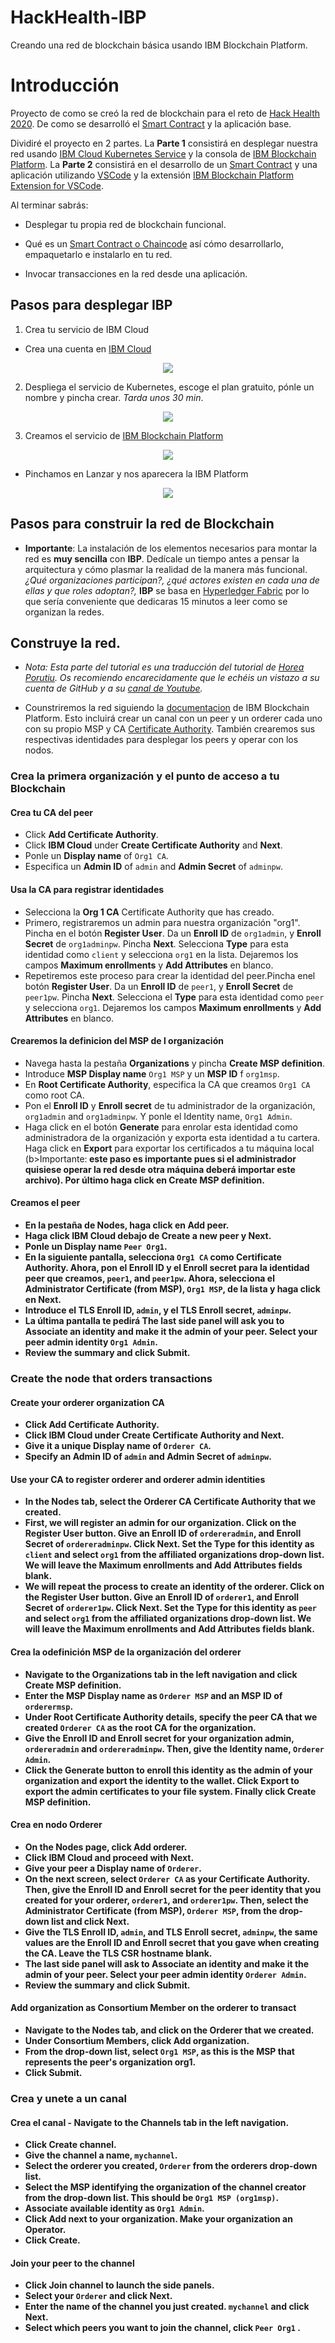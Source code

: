 # HackHealth-IBP
Creando una red de blockchain básica usando IBM Blockchain Platform.


# Introducción

Proyecto de como se creó la red de blockchain para el reto de [Hack Health 2020](https://hackathonspain.com/hackhealthbcn-2020/).
De como se desarrolló el [Smart Contract](https://hyperledger-fabric.readthedocs.io/en/release-1.4/smartcontract/smartcontract.html) y la aplicación base.


Dividiré el proyecto en 2 partes. La **Parte 1** consistirá en desplegar nuestra red usando  [IBM Cloud Kubernetes Service](https://www.ibm.com/cloud/container-service) y la consola de [IBM Blockchain Platform](https://www.ibm.com/cloud/blockchain-platform).
La **Parte 2** consistirá en el desarrollo de un [Smart Contract](https://hyperledger-fabric.readthedocs.io/en/release-1.4/smartcontract/smartcontract.html) y una aplicación utilizando [VSCode](https://code.visualstudio.com/)
y la extensión [IBM Blockchain Platform Extension for VSCode](https://marketplace.visualstudio.com/items?itemName=IBMBlockchain.ibm-blockchain-platform).

Al terminar sabrás:

* Desplegar tu propia red de blockchain funcional.

* Qué es un  [Smart Contract o Chaincode](https://hyperledger-fabric.readthedocs.io/en/release-1.4/smartcontract/smartcontract.html)  así cómo desarrollarlo, empaquetarlo e instalarlo en tu red.

* Invocar transacciones en la red desde una aplicación.





## Pasos para desplegar IBP

1. Crea tu servicio de IBM Cloud 
* Crea una cuenta en [IBM Cloud](https://cloud.ibm.com/registration?locale=es)
<p align="center">
  <img src="https://github.com/EmilioBerlanda/HackHealth-IBP/blob/master/Imagenes/ibm-cloud-registro.png">
</p>

2. Despliega el servicio de Kubernetes, escoge el plan gratuito, pónle un nombre y pincha crear. _Tarda unos 30 min_.
<p align="center">
  <img src="https://github.com/EmilioBerlanda/HackHealth-IBP/blob/master/Imagenes/kuber.gif">
</p>

3. Creamos el servicio de [IBM Blockchain Platform]()
<p align="center">
  <img src="https://github.com/EmilioBerlanda/HackHealth-IBP/blob/master/Imagenes/ibp.gif">
</p>

* Pinchamos en Lanzar y nos aparecera la IBM Platform 

<p align="center">
  <img src="https://github.com/EmilioBerlanda/HackHealth-IBP/blob/master/Imagenes/ibpplatform.gif">
</p>

## Pasos para construir la red de Blockchain

* **Importante**: La instalación de los elementos necesarios para montar la red es  **muy sencilla** con **IBP**. Dedícale un tiempo antes a pensar la arquitectura y cómo plasmar la realidad de la manera más funcional. _¿Qué organizaciones participan?, ¿qué actores existen en cada una de ellas y que roles adoptan?,_ **IBP** se basa en [Hyperledger Fabric](https://hyperledger-fabric.readthedocs.io/en/release-1.4/network/network.html) por lo que sería conveniente que dedicaras 15 minutos a leer como se organizan la redes.


## Construye la red.

* _Nota: Esta parte del tutorial es una traducción del tutorial de [Horea Porutiu](https://github.com/horeaporutiu). Os recomiendo encarecidamente que le echéis un vistazo a su cuenta de GitHub y a su [canal de Youtube](https://www.youtube.com/channel/UCSQpzlNDZOUR3LAaGWNMovw)._



* Counstriremos la red siguiendo la [documentacion](https://console.bluemix.net/docs/services/blockchain/howto/ibp-console-build-network.html#ibp-console-build-network) de IBM Blockchain Platform.  Esto incluirá crear un canal con un peer y un orderer cada uno con su propio MSP y CA [Certificate Authority](https://hyperledger-fabric.readthedocs.io/en/release-1.4/identity/identity.html#certificate-authorities). También crearemos sus respectivas identidades para desplegar los peers y operar con los nodos.

### Crea la primera organización y el punto de acceso a tu Blockchain

 #### Crea tu CA del peer
  - Click <b>Add Certificate Authority</b>.
  - Click <b>IBM Cloud</b> under <b>Create Certificate Authority</b> and <b>Next</b>.
  - Ponle un <b>Display name</b> of `Org1 CA`.  
  - Especifica un <b>Admin ID</b> of `admin` and <b>Admin Secret</b> of `adminpw`.




 #### Usa la CA para registrar identidades
  - Selecciona la  <b>Org 1 CA</b> Certificate Authority que has creado.
  - Primero, registraremos un admin para nuestra organización "org1". Pincha en el botón <b>Register User</b>.  Da un <b>Enroll ID</b> de `org1admin`, y <b>Enroll Secret</b> de `org1adminpw`.  Pincha <b>Next</b>.  Selecciona <b>Type</b> para esta identidad como  `client` y selecciona `org1` en la lista. Dejaremos los campos <b>Maximum enrollments</b> y <b>Add Attributes</b> en blanco.
  - Repetiremos este proceso para crear la identidad del peer.Pincha enel botón <b>Register User</b>. Da un  <b>Enroll ID</b> de `peer1`, y <b>Enroll Secret</b> de `peer1pw`. Pincha <b>Next</b>.  Selecciona el <b>Type</b> para esta identidad como `peer` y selecciona `org1`. Dejaremos los campos <b>Maximum enrollments</b> y <b>Add Attributes</b> en blanco.


 #### Crearemos la definicion del MSP de l organización
  - Navega hasta la pestaña <b>Organizations</b> y pincha <b>Create MSP definition</b>.
  - Introduce <b>MSP Display name</b> `Org1 MSP` y un <b>MSP ID</b> f `org1msp`.
  - En <b>Root Certificate Authority</b>, especifica la CA que creamos `Org1 CA` como root CA.
  - Pon el <b>Enroll ID</b> y <b>Enroll secret</b> de tu administrador de la organización, `org1admin` and `org1adminpw`. Y ponle el Identity name, `Org1 Admin`.
  - Haga click en el botón <b>Generate</b> para enrolar esta identidad como administradora de la organización y exporta esta identidad a tu cartera. Haga click en <b>Export</b> para exportar los certificados a tu máquina local (b>Importante:<b> este paso es importante pues si el administrador quisiese operar la red desde otra máquina deberá importar este archivo). Por último haga click en <b>Create MSP definition</b>.



 #### Creamos el peer
  - En la pestaña de <b>Nodes</b>, haga click en <b>Add peer</b>.
  - Haga click <b>IBM Cloud</b> debajo de Create a new peer y <b>Next</b>.
  - Ponle un <b>Display name</b> `Peer Org1`.
  - En la siguiente pantalla, selecciona `Org1 CA` como <b>Certificate Authority</b>. Ahora, pon el  <b>Enroll ID</b> y el <b>Enroll secret</b> para la identidad peer que creamos, `peer1`, and `peer1pw`. Ahora, selecciona el <b>Administrator Certificate (from MSP)</b>, `Org1 MSP`, de la lista y haga click en <b>Next</b>.
  - Introduce el <b>TLS Enroll ID</b>, `admin`, y el <b>TLS Enroll secret</b>, `adminpw`.
  - La última pantalla te pedirá The last side panel will ask you to <b>Associate an identity</b> and make it the admin of your peer. Select your peer admin identity `Org1 Admin`.
  - Review the summary and click <b>Submit</b>.



### Create the node that orders transactions

 #### Create your orderer organization CA
  - Click <b>Add Certificate Authority</b>.
  - Click <b>IBM Cloud</b> under <b>Create Certificate Authority</b> and <b>Next</b>.
  - Give it a unique <b>Display name</b> of `Orderer CA`.  
  - Specify an <b>Admin ID</b> of `admin` and <b>Admin Secret</b> of `adminpw`.



 #### Use your CA to register orderer and orderer admin identities
  - In the <b>Nodes</b> tab, select the <b>Orderer CA</b> Certificate Authority that we created.
  - First, we will register an admin for our organization. Click on the <b>Register User</b> button.  Give an <b>Enroll ID</b> of `ordereradmin`, and <b>Enroll Secret</b> of `ordereradminpw`.  Click <b>Next</b>.  Set the <b>Type</b> for this identity as `client` and select `org1` from the affiliated organizations drop-down list. We will leave the <b>Maximum enrollments</b> and <b>Add Attributes</b> fields blank.
  - We will repeat the process to create an identity of the orderer. Click on the <b>Register User</b> button.  Give an <b>Enroll ID</b> of `orderer1`, and <b>Enroll Secret</b> of `orderer1pw`.  Click <b>Next</b>.  Set the <b>Type</b> for this identity as `peer` and select `org1` from the affiliated organizations drop-down list. We will leave the <b>Maximum enrollments</b> and <b>Add Attributes</b> fields blank.




 #### Crea la odefinición MSP de la organización del orderer
  - Navigate to the <b>Organizations</b> tab in the left navigation and click <b>Create MSP definition</b>.
  - Enter the <b>MSP Display name</b> as `Orderer MSP` and an <b>MSP ID</b> of `orderermsp`.
  - Under <b>Root Certificate Authority</b> details, specify the peer CA that we created `Orderer CA` as the root CA for the organization.
  - Give the <b>Enroll ID</b> and <b>Enroll secret</b> for your organization admin, `ordereradmin` and `ordereradminpw`. Then, give the <b>Identity name</b>, `Orderer Admin`.
  - Click the <b>Generate</b> button to enroll this identity as the admin of your organization and export the identity to the wallet. Click <b>Export</b> to export the admin certificates to your file system. Finally click <b>Create MSP definition</b>.


 #### Crea en nodo Orderer
  - On the <b>Nodes</b> page, click <b>Add orderer</b>.
  - Click <b>IBM Cloud</b> and proceed with <b>Next</b>.
  - Give your peer a <b>Display name</b> of `Orderer`.
  - On the next screen, select `Orderer CA` as your <b>Certificate Authority</b>. Then, give the <b>Enroll ID</b> and <b>Enroll secret</b> for the peer identity that you created for your orderer, `orderer1`, and `orderer1pw`. Then, select the <b>Administrator Certificate (from MSP)</b>, `Orderer MSP`, from the drop-down list and click <b>Next</b>.
  - Give the <b>TLS Enroll ID</b>, `admin`, and <b>TLS Enroll secret</b>, `adminpw`, the same values are the Enroll ID and Enroll secret that you gave when creating the CA.  Leave the <b>TLS CSR hostname</b> blank.
  - The last side panel will ask to <b>Associate an identity</b> and make it the admin of your peer. Select your peer admin identity `Orderer Admin`.
  - Review the summary and click <b>Submit</b>.



 #### Add organization as Consortium Member on the orderer to transact
  - Navigate to the <b>Nodes</b> tab, and click on the <b>Orderer</b> that we created.
  - Under <b>Consortium Members</b>, click <b>Add organization</b>.
  - From the drop-down list, select `Org1 MSP`, as this is the MSP that represents the peer's organization org1.
  - Click <b>Submit</b>.



### Crea y unete a un canal

 #### Crea el canal  - Navigate to the <b>Channels</b> tab in the left navigation.
  - Click <b>Create channel</b>.
  - Give the channel a name, `mychannel`.
  - Select the orderer you created, `Orderer` from the orderers drop-down list.
  - Select the MSP identifying the organization of the channel creator from the drop-down list. This should be `Org1 MSP (org1msp)`.
  - Associate available identity as `Org1 Admin`.
  - Click <b>Add</b> next to your organization. Make your organization an <b>Operator</b>.
  - Click <b>Create</b>.

 #### Join your peer to the channel
  - Click <b>Join channel</b> to launch the side panels.
  - Select your `Orderer` and click <b>Next</b>.
  - Enter the name of the channel you just created. `mychannel` and click <b>Next</b>.
  - Select which peers you want to join the channel, click `Peer Org1` .

